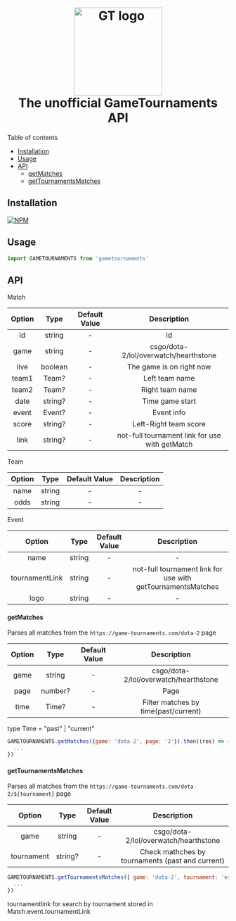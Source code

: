<h1 align="center">
  <img src="https://game-tournaments.com/html/img/gtlogo.png" alt="GT logo" width="200">
  <br>
  The unofficial GameTournaments API
  <br>
</h1>

Table of contents

- [Installation](#installation)
- [Usage](#usage)
- [API](#api)
  - [getMatches](#getmatches)
  - [getTournamentsMatches](#getTournamentsMatches)

## Installation

[![NPM](https://nodei.co/npm/gametournaments.png)](https://nodei.co/npm/gametournaments)

## Usage

```javascript
import GAMETOURNAMENTS from 'gametournaments'
```

## API

Match

| Option |  Type   | Default Value |                  Description                   |
| :----: | :-----: | :-----------: | :--------------------------------------------: |
|   id   | string  |       -       |                       id                       |
|  game  | string  |       -       |     csgo/dota-2/lol/overwatch/hearthstone      |
|  live  | boolean |       -       |            The game is on right now            |
| team1  |  Team?  |       -       |                 Left team name                 |
| team2  |  Team?  |       -       |                Right team name                 |
|  date  | string? |       -       |                Time game start                 |
| event  | Event?  |       -       |                   Event info                   |
| score  | string? |       -       |             Left-Right team score              |
|  link  | string? |       -       | not-full tournament link for use with getMatch |

Team

| Option |  Type  | Default Value | Description |
| :----: | :----: | :-----------: | :---------: |
|  name  | string |       -       |      -      |
|  odds  | string |       -       |      -      |

Event

|     Option     |  Type  | Default Value |                         Description                         |
| :------------: | :----: | :-----------: | :---------------------------------------------------------: |
|      name      | string |       -       |                              -                              |
| tournamentLink | string |       -       | not-full tournament link for use with getTournamentsMatches |
|      logo      | string |       -       |                              -                              |

#### getMatches

Parses all matches from the `https://game-tournaments.com/dota-2` page

| Option |  Type   | Default Value |              Description              |
| :----: | :-----: | :-----------: | :-----------------------------------: |
|  game  | string  |       -       | csgo/dota-2/lol/overwatch/hearthstone |
|  page  | number? |       -       |                 Page                  |
|  time  |  Time?  |       -       | Filter matches by time(past/current)  |

type Time = "past" | "current"

```javascript
GAMETOURNAMENTS.getMatches({game: 'dota-2', page: '2'}).then((res) => {
  ...
})
```

#### getTournamentsMatches

Parses all matches from the `https://game-tournaments.com/dota-2/${tournament}` page

|   Option   |  Type   | Default Value |                   Description                    |
| :--------: | :-----: | :-----------: | :----------------------------------------------: |
|    game    | string  |       -       |      csgo/dota-2/lol/overwatch/hearthstone       |
| tournament | string? |       -       | Check mathches by tournaments (past and current) |

```javascript
GAMETOURNAMENTS.getTournamentsMatches({ game: 'dota-2', tournament: 'esl-one-malaysia-2022/north-america' }).then((res) => {
  ...
})
```

tournamentlink for search by tournament stored in Match.event.tournamentLink

